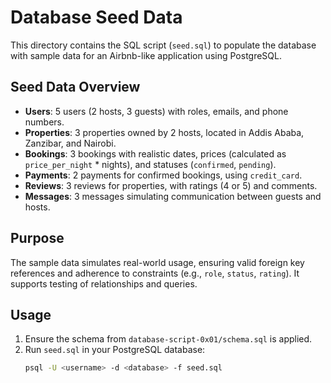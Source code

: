 # Database Seed Data

This directory contains the SQL script (`seed.sql`) to populate the database with sample data for an Airbnb-like application using PostgreSQL.

## Seed Data Overview
- **Users**: 5 users (2 hosts, 3 guests) with roles, emails, and phone numbers.
- **Properties**: 3 properties owned by 2 hosts, located in Addis Ababa, Zanzibar, and Nairobi.
- **Bookings**: 3 bookings with realistic dates, prices (calculated as `price_per_night` * nights), and statuses (`confirmed`, `pending`).
- **Payments**: 2 payments for confirmed bookings, using `credit_card`.
- **Reviews**: 3 reviews for properties, with ratings (4 or 5) and comments.
- **Messages**: 3 messages simulating communication between guests and hosts.

## Purpose
The sample data simulates real-world usage, ensuring valid foreign key references and adherence to constraints (e.g., `role`, `status`, `rating`). It supports testing of relationships and queries.

## Usage
1. Ensure the schema from `database-script-0x01/schema.sql` is applied.
2. Run `seed.sql` in your PostgreSQL database:
   ```bash
   psql -U <username> -d <database> -f seed.sql